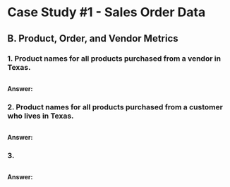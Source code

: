 # Case Study #1 - Sales Order Data

## B. Product, Order, and Vendor Metrics

### 1. Product names for all products purchased from a vendor in Texas.

````sql

````

**Answer:**

### 2. Product names for all products purchased from a customer who lives in Texas.

````sql

````

**Answer:**

### 3. 

````sql

````

**Answer:**



